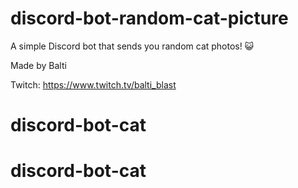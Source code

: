 # discord-bot-random-cat-picture

A simple Discord bot that sends you random cat photos! 😺

Made by Balti

Twitch: https://www.twitch.tv/balti_blast
# discord-bot-cat
# discord-bot-cat
